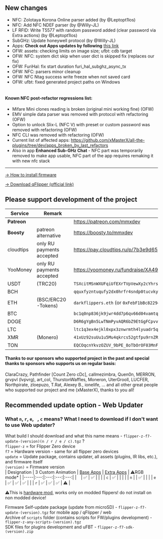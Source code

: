 ## New changes
* NFC: Zolotaya Korona Online parser added (by @Leptopt1los)
* NFC: Add NFC NDEF parser (by @Willy-JL)
* LF RFID: Write T5577 with random password added (clear password via Extra actions) (by @Leptopt1los)
* SubGHz: Update honeywell protocol (by @Willy-JL)
* Apps: **Check out Apps updates by following** [this link](https://github.com/xMasterX/all-the-plugins/commits/dev)
* OFW: assets: checking limits on image size; ufbt: cdb target
* OFW: NFC: system dict skip when user dict is skipped fix (replaces our fix)
* OFW: FuriHal: fix start duration furi_hal_subghz_async_tx
* OFW: NFC: parsers minor cleanup
* OFW: NFC Ntag success write freeze when not saved card
* OFW: ufbt: fixed generated project paths on Windows 
<br><br>
#### Known NFC post-refactor regressions list: 
- Mifare Mini clones reading is broken (original mini working fine) (OFW)
- EMV simple data parser was removed with protocol with refactoring (OFW)
- Option to unlock Slix-L (NFC V) with preset or custom password was removed with refactoring (OFW)
- NFC CLI was removed with refactoring (OFW)
- Current list of affected apps: https://github.com/xMasterX/all-the-plugins/tree/dev/apps_broken_by_last_refactors
- Also in app **Enhanced Sub-GHz Chat** - NFC part was temporarily removed to make app usable, NFC part of the app requires remaking it with new nfc stack

----

[-> How to install firmware](https://github.com/DarkFlippers/unleashed-firmware/blob/dev/documentation/HowToInstall.md)

[-> Download qFlipper (official link)](https://flipperzero.one/update)

## Please support development of the project
|Service|Remark|Link/Wallet|
|-|-|-|
|**Patreon**||https://patreon.com/mmxdev|
|**Boosty**|patreon alternative|https://boosty.to/mmxdev|
|cloudtips|only RU payments accepted|https://pay.cloudtips.ru/p/7b3e9d65|
|YooMoney|only RU payments accepted|https://yoomoney.ru/fundraise/XA49mgQLPA0.221209|
|USDT|(TRC20)|`TSXcitMSnWXUFqiUfEXrTVpVewXy2cYhrs`|
|BCH||`qquxfyzntuqufy2dx0hrfr4sndp0tucvky4sw8qyu3`|
|ETH|(BSC/ERC20-Tokens)|`darkflippers.eth` (or `0xFebF1bBc8229418FF2408C07AF6Afa49152fEc6a`)|
|BTC||`bc1q0np836jk9jwr4dd7p6qv66d04vamtqkxrecck9`|
|DOGE||`D6R6gYgBn5LwTNmPyvAQR6bZ9EtGgFCpvv`|
|LTC||`ltc1q3ex4ejkl0xpx3znwrmth4lyuadr5qgv8tmq8z9`|
|XMR|(Monero)| `41xUz92suUu1u5Mu4qkrcs52gtfpu9rnZRdBpCJ244KRHf6xXSvVFevdf2cnjS7RAeYr5hn9MsEfxKoFDRSctFjG5fv1Mhn`|
|TON||`EQCOqcnYkvzOZUV_9bPE_8oTbOrOF03MnF-VcJyjisTZmpGf`|

#### Thanks to our sponsors who supported project in the past and special thanks to sponsors who supports us on regular basis:
ClaraCrazy, Pathfinder [Count Zero cDc], callmezimbra, Quen0n, MERRON, grvpvl (lvpvrg), art_col, ThurstonWaffles, Moneron, UterGrooll, LUCFER, Northpirate, zloepuzo, T.Rat, Alexey B., ionelife, ...
and all other great people who supported our project and me (xMasterX), thanks to you all!


## **Recommended update option - Web Updater**

### What `n`, `r`, `e`, ` `, `c` means? What I need to download if I don't want to use Web updater?
What build I should download and what this name means - `flipper-z-f7-update-(version)(n / r / e / c).tgz` ? <br>
`flipper-z` = for Flipper Zero device<br>
`f7` = Hardware version - same for all flipper zero devices<br>
`update` = Update package, contains updater, all assets (plugins, IR libs, etc.), and firmware itself<br>
`(version)` = Firmware version<br>
| Designation | 3 Custom Animation | [Base Apps](https://github.com/xMasterX/all-the-plugins#default-pack) | [Extra Apps](https://github.com/xMasterX/all-the-plugins#extra-pack) | ⚠️RGB mode* |
|-----|:---:|:---:|:---:|:---:|
| ` ` | ✅ | ✅ |  |  |
| `c` | ✅ |  |  |  |
| `n` |  | ✅ |  |  |
| `e` | ✅ | ✅ | ✅ |  |
| `r` | ✅ | ✅ | ✅ | ⚠️ |

⚠️This is [hardware mod](https://github.com/quen0n/flipperzero-firmware-rgb#readme), works only on modded flippers! do not install on non modded device!

Firmware Self-update package (update from microSD) - `flipper-z-f7-update-(version).tgz` for mobile app / qFlipper / web<br>
Archive of `scripts` folder (contains scripts for FW/plugins development) - `flipper-z-any-scripts-(version).tgz`<br>
SDK files for plugins development and uFBT - `flipper-z-f7-sdk-(version).zip`



